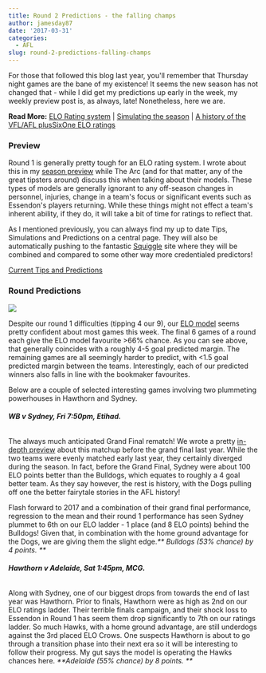 ```yaml
---
title: Round 2 Predictions - the falling champs
author: jamesday87
date: '2017-03-31'
categories:
  - AFL
slug: round-2-predictions-falling-champs
---
```


For those that followed this blog last year, you'll remember that Thursday night games are the bane of my existence! It seems the new season has not changed that - while I did get my predictions up early in the week, my weekly preview post is, as always, late! Nonetheless, here we are.

<!-- more -->

**Read More:** [ELO Rating system](http://plussixoneblog.com/elo-rating-system/) | [Simulating the season](http://plussixoneblog.com/2016/05/12/simulating-the-season/) | [A history of the VFL/AFL plusSixOne ELO ratings](http://plussixoneblog.com/elo-history/)

### Preview

Round 1 is generally pretty tough for an ELO rating system. I wrote about this in my [season preview](http://plussixoneblog.com/2017/02/15/simulating-2017-afl-mens-season-pre-season-edition/) while The Arc (and for that matter, any of the great tipsters around) discuss this when talking about their models. These types of models are generally ignorant to any off-season changes in personnel, injuries, change in a team's focus or significant events such as Essendon's players returning. While these things might not effect a team's inherent ability, if they do, it will take a bit of time for ratings to reflect that.

As I mentioned previously, you can always find my up to date Tips, Simulations and Predictions on a central page. They will also be automatically pushing to the fantastic [Squiggle](http://squiggle.com.au) site where they will be combined and compared to some other way more credentialed predictors!

[Current Tips and Predictions](http://plussixoneblog.com/current-afl-mens-ratings-predictions/)

<!-- more -->

### Round Predictions

![](http://plussixoneblog.com/img/2017/03/afl_m_pred-5-1024x181.png)

Despite our round 1 difficulties (tipping 4 our 9), our [ELO model](http://plussixoneblog.com/2016/05/23/my-elo-rating-system-explained/) seems pretty confident about most games this week. The final 6 games of a round each give the ELO model favourite >66% chance. As you can see above, that generally coincides with a roughly 4-5 goal predicted margin. The remaining games are all seemingly harder to predict, with <1.5 goal predicted margin between the teams. Interestingly, each of our predicted winners also falls in line with the bookmaker favourites.

Below are a couple of selected interesting games involving two plummeting powerhouses in Hawthorn and Sydney.

###### **WB v Sydney, Fri 7:50pm, Etihad.**

The always much anticipated Grand Final rematch! We wrote a pretty [in-depth preview](http://plussixoneblog.com/2016/09/29/grand-final-preview4/) about this matchup before the grand final last year. While the two teams were evenly matched early last year, they certainly diverged during the season. In fact, before the Grand Final, Sydney were about 100 ELO points better than the Bulldogs, which equates to roughly a 4 goal better team. As they say however, the rest is history, with the Dogs pulling off one the better fairytale stories in the AFL history!

Flash forward to 2017 and a combination of their grand final performance, regression to the mean and their round 1 performance has seen Sydney plummet to 6th on our ELO ladder - 1 place (and 8 ELO points) behind the Bulldogs! Given that, in combination with the home ground advantage for the Dogs, we are giving them the slight edge._** Bulldogs (53% chance) by 4 points. **_

###### **Hawthorn v Adelaide, Sat 1:45pm, MCG.**

Along with Sydney, one of our biggest drops from towards the end of last year was Hawthorn. Prior to finals, Hawthorn were as high as 2nd on our ELO ratings ladder. Their terrible finals campaign, and their shock loss to Essendon in Round 1 has seem them drop significantly to 7th on our ratings ladder. So much Hawks, with a home ground advantage, are still underdogs against the 3rd placed ELO Crows. One suspects Hawthorn is about to go through a transition phase into their next era so it will be interesting to follow their progress. My gut says the model is operating the Hawks chances here. _**Adelaide (55% chance) by 8 points. **_
